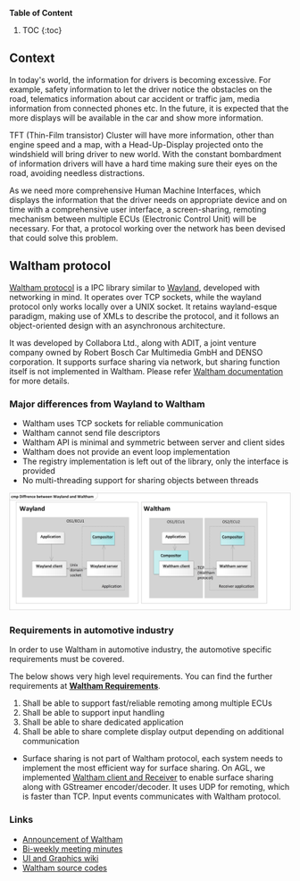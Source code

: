 **Table of Content**

1. TOC
{:toc}

## Context

In today's world, the information for drivers is becoming excessive. For
example, safety information to let the driver notice the obstacles on the road,
telematics information about car accident or traffic jam, media information
from connected phones etc. In the future, it is expected that the
more displays will be available in the car and show more information.

TFT (Thin-Film transistor) Cluster will have more information, other than
engine speed and a map, with a Head-Up-Display projected onto the windshield
will bring driver to new world.  With the constant bombardment of information
drivers will have a hard time making sure their eyes on the road, avoiding
needless distractions.

As we need more comprehensive Human Machine Interfaces, which displays the
information that the driver needs on appropriate device and on time with
a comprehensive user interface, a screen-sharing, remoting mechanism between
multiple ECUs (Electronic Control Unit) will be necessary. For that, a protocol
working over the network has been devised that could solve this problem.

## Waltham protocol

[Waltham protocol](https://github.com/waltham/waltham) is a IPC library similar
to [Wayland](https://wayland.freedesktop.org), developed with networking in
mind. It operates over TCP sockets, while the wayland protocol only
works locally over a UNIX socket. It retains wayland-esque paradigm, making use
of XMLs to describe the protocol, and it follows an object-oriented design with
an asynchronous architecture.

It was developed by Collabora Ltd., along with ADIT, a joint venture company
owned by Robert Bosch Car Multimedia GmbH and DENSO corporation. It supports
surface sharing via network, but sharing function itself is not implemented in
Waltham.  Please refer [Waltham
documentation](https://waltham.github.io/waltham/) for more details.

### Major differences from Wayland to Waltham
- Waltham uses TCP sockets for reliable communication
- Waltham cannot send file descriptors
- Waltham API is minimal and symmetric between server and client sides
- Waltham does not provide an event loop implementation
- The registry implementation is left out of the library, only the interface is
  provided
- No multi-threading support for sharing objects between threads

![image](./images/Diffrence_between_Wayland_and_Waltham.jpg)

### Requirements in automotive industry
In order to use Waltham in automotive industry, the automotive specific
requirements must be covered.

The below shows very high level requirements. You can find the further
requirements at [**Waltham Requirements**](https://confluence.automotivelinux.org/display/UIGRA/Waltham+backend+requirements).

1. Shall be able to support fast/reliable remoting among multiple ECUs
2. Shall be able to support input handling
3. Shall be able to share dedicated application
4. Shall be able to share complete display output depending on additional
   communication

* Surface sharing is not part of Waltham protocol, each system needs to
implement the most efficient way for surface sharing.  On AGL, we implemented
[Waltham client and Receiver](1-waltham-client-and-receiver.md) to enable
surface sharing along with GStreamer encoder/decoder. It uses UDP for remoting,
which is faster than TCP. Input events communicates with Waltham
protocol.

### Links
* [Announcement of Waltham](https://lists.freedesktop.org/archives/wayland-devel/2016-October/031413.html)
* [Bi-weekly meeting minutes](https://wiki.automotivelinux.org/eg-ui-graphics)
* [UI and Graphics wiki](https://confluence.automotivelinux.org/display/UIGRA/UI+and+Graphics+Home)
* [Waltham source codes](https://gerrit.automotivelinux.org/gerrit/gitweb?p=src/weston-ivi-plugins.git;a=tree;h=refs/heads/master;hb=refs/heads/master)

